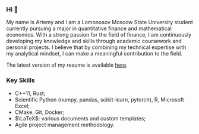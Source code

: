 ### Hi 👋

My name is Artemy and I am a Lomonosov Moscow State University student currently pursuing a major in quantitative finance and mathematical economics. With a strong passion for the field of finance, I am continuously developing my knowledge and skills through academic coursework and personal projects. I believe that by combining my technical expertise with my analytical mindset, I can make a meaningful contribution to the field.

The latest version of my resume is available [here](https://github.com/ArtemySazonov/artemysazonov/blob/main/SazonovAA_Resume.pdf).

### Key Skills
* C++11, Rust;
* Scientific Python (numpy, pandas, scikit-learn, pytorch), R, Microsoft Excel;
* CMake, Git, Docker;
* $\LaTeX$: various documents and custom templates;
* Agile project management methodology.
